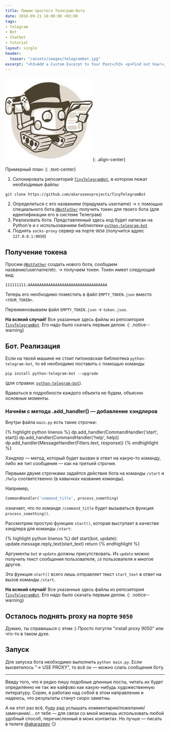 ```yaml
---
title: Пишем простого Телеграм-бота
date: 2018-09-21 18:00:00 +03:00
tags:
- Telegram
- Bot
- Chatbot
- Tutorial
layout: single
header:
  teaser: "/assets/images/telegrambot.jpg"
excerpt: "<h3>Add a Custom Excerpt to Your Post</h3> <p>Find out how!</p>"
---
```


![image-center](/assets/images/telegrambot.jpg){: .align-center}

Примерный план:
{: .text-center}

1. Склонировать репозиторий [`TinyTelegramBot`](https://github.com/akarazeevprojects/TinyTelegramBot), в котором лежат необходимые файлы:
```
git clone https://github.com/akarazeevprojects/TinyTelegramBot
```
2. Определиться с его названием (придумать username) -> с помощью специального бота [`@BotFather`](https://t.me/BotFather) получить токен для твоего бота (для идентификации его в системе Телеграм)
3. Реализовать бота. Представленный здесь код будет написан на Python'e и с использованием библиотеки [`python-telegram-bot`](https://github.com/python-telegram-bot/python-telegram-bot)
4. Поднять `socks-proxy` сервер на порте `9050` (получится адрес `127.0.0.1:9050`)

## Получение токена

Просим [`@BotFather`](https://t.me/BotFather) создать нового бота, сообщаем название/username/etc. -> получаем токен. Токен имеет следующий вид:
```
111111111:AAAAAAAAAAAAAAAAAAAAAAAAAAAAAAAAAAA
```

Теперь его необходимо поместить в файл `EMPTY_TOKEN.json` вместо `<YOUR_TOKEN>`.

Переименовываем файл `EMPTY_TOKEN.json` -> `token.json`.

**На всякий случай!** Все указанные здесь файлы из репозитория [`TinyTelegramBot`](https://github.com/akarazeevprojects/TinyTelegramBot). Его надо было скачать первым делом.
{: .notice--warning}

## Бот. Реализация

Если на твоей машине не стоит питоновская библиотека `python-telegram-bot`, то её необходимо поставить с помощью команды
```
pip install python-telegram-bot --upgrade
```
(для справки: [`python-telegram-bot`](https://github.com/python-telegram-bot/python-telegram-bot)).

Вдаваться в подробности каждого объекта не будем, объясню основные моменты.

### Начнём с метода .add_handler() — добавление хэндлеров

Внутри файла `main.py` есть такие строчки:

{% highlight python linenos %}
dp.add_handler(CommandHandler('start', start))
dp.add_handler(CommandHandler('help', help))
dp.add_handler(MessageHandler(Filters.text, response))
{% endhighlight %}

Хэндлер — метод, который будет вызван в ответ на какую-то команду, либо же тип сообщения — как на третьей строчке.

Первыми двумя строчками задаётся действие бота на команды `/start` и `/help` соответственно (в кавычках название команды).

Например,

```python
CommandHandler('command_title', process_something)
```

означает, что по команде `/command_title` будет вызываться функция `process_something()`.

Рассмотрим простую функцию `start()`, которая выступает в качестве хэндлера для команды `/start`:

{% highlight python linenos %}
def start(bot, update):
    update.message.reply_text(start_text)
    return
{% endhighlight %}

Аргументы `bot` и `update` должны присутствовать. Из `update` можно получить текст сообщения пользователя, `id` пользователя и многое другое.

Эта функция `start()` всего лишь отправляет текст `start_text` в ответ на вызов команды `/start`.

**На всякий случай!** Все указанные здесь файлы из репозитория [`TinyTelegramBot`](https://github.com/akarazeevprojects/TinyTelegramBot). Его надо было скачать первым делом.
{: .notice--warning}

## Осталось поднять proxy на порте `9050`

Думаю, ты справишься с этим :) Просто погугли "install proxy 9050" или что-то в таком духе.

## Запуск

Для запуска бота необходимо выполнить `python main.py`. Если высветилось "-> USE PROXY", то всё ок — можно слать сообщения боту.

---

Ввиду того, что я редко пишу подобные длинные посты, читать их будет определённо не так же кайфово как какую-нибудь художественную литературу. Сорян, я работаю над собой в этом направлении и надеюсь, что результаты станут скоро заметны.

А на этот раз всё, буду рад услышать комментарии/пожелания/замечания/... от тебя — для связи со мной можешь использовать любой удобный способ, перечисленный в моих контактах. Но лучше — писать в телеге [@akarazeev](https://t.me/akarazeev) :smirk:
